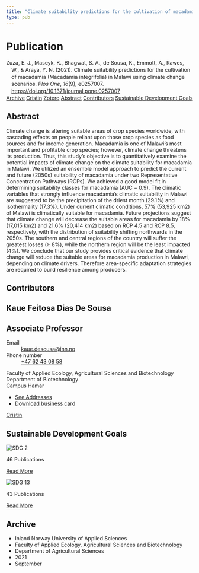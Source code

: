 ```yaml
---
title: "Climate suitability predictions for the cultivation of macadamia (Macadamia integrifolia) in Malawi using climate change scenarios"
type: pub
---
```

<h1>Publication</h1>
<article id="csl-bib-container-4KNRVTSQ" class="csl-bib-container">
  <div class="csl-bib-body" style="line-height: 1.35; padding-left: 1em; text-indent:-1em;">
  <div class="csl-entry">Zuza, E. J., Maseyk, K., Bhagwat, S. A., de Sousa, K., Emmott, A., Rawes, W., &amp; Araya, Y. N. (2021). Climate suitability predictions for the cultivation of macadamia (Macadamia integrifolia) in Malawi using climate change scenarios. <i>Plos One</i>, <i>16</i>(9), e0257007. <a href="https://doi.org/10.1371/journal.pone.0257007">https://doi.org/10.1371/journal.pone.0257007</a></div>
</div>
  <div class="csl-bib-buttons">
    <a href="#taxonomy-article-4KNRVTSQ" class="csl-bib-button">Archive</a>
    <a href="https://app.cristin.no/results/show.jsf?id=1933215" alt="Cristin URL" class="csl-bib-button">Cristin</a>
    <a href="http://zotero.org/groups/5022929/items/4KNRVTSQ" alt="Zotero URL" class="csl-bib-button">Zotero</a>
    <a href="#abstract-article-4KNRVTSQ" class="csl-bib-button">Abstract</a>
    <a href="#contributors-article-4KNRVTSQ" class="csl-bib-button">Contributors</a>
    <a href="#sdg-article-4KNRVTSQ" class="csl-bib-button">Sustainable Development Goals</a>
  </div>
  <div id="csl-bib-meta-container-4KNRVTSQ"></div>
</article>
<div id="csl-bib-meta-4KNRVTSQ" class="csl-bib-meta">
  <article id="abstract-article-4KNRVTSQ" class="abstract-article">
    <h1>Abstract</h1>
    Climate change is altering suitable areas of crop species worldwide, with cascading effects on people reliant upon those crop species as food sources and for income generation. Macadamia is one of Malawi’s most important and profitable crop species; however, climate change threatens its production. Thus, this study’s objective is to quantitatively examine the potential impacts of climate change on the climate suitability for macadamia in Malawi. We utilized an ensemble model approach to predict the current and future (2050s) suitability of macadamia under two Representative Concentration Pathways (RCPs). We achieved a good model fit in determining suitability classes for macadamia (AUC = 0.9). The climatic variables that strongly influence macadamia’s climatic suitability in Malawi are suggested to be the precipitation of the driest month (29.1%) and isothermality (17.3%). Under current climatic conditions, 57% (53,925 km2) of Malawi is climatically suitable for macadamia. Future projections suggest that climate change will decrease the suitable areas for macadamia by 18% (17,015 km2) and 21.6% (20,414 km2) based on RCP 4.5 and RCP 8.5, respectively, with the distribution of suitability shifting northwards in the 2050s. The southern and central regions of the country will suffer the greatest losses (≥ 8%), while the northern region will be the least impacted (4%). We conclude that our study provides critical evidence that climate change will reduce the suitable areas for macadamia production in Malawi, depending on climate drivers. Therefore area-specific adaptation strategies are required to build resilience among producers.
  </article>
  <article id="contributors-article-4KNRVTSQ" class="contributors-article">
    <h1>Contributors</h1>
    <div class="personas">
<div class="vrtx-hinn-person-card">
<div class="photo">
<i class="lar la-user-circle missing-person"></i>
</div>
<div class="info">
<hgroup><h1>Kaue Feitosa Dias De Sousa</h1>
<h2>Associate Professor</h2>
</hgroup><dl>
<dt>Email</dt>
<dd>
<a href="mailto:kaue.desousa@inn.no">kaue.desousa@inn.no</a>
</dd>
<dt>Phone number</dt>
<dd><a href="tel:+4762430858">
+47 62 43 08 58
</a></dd>
</dl>
<p>
Faculty of Applied Ecology, Agricultural Sciences and Biotechnology<br>
Department of Biotechnology<br>
Campus Hamar
</p>
<ul class="vrtx-hinn-links">
<li><a href="https://www.inn.no/english/find-an-employee/kaue-desousa.html#vrtx-hinn-addresses">See Addresses</a></li>
<li><a href="https://www.inn.no/english/find-an-employee/kaue-desousa.html?vrtx=vcf">Download business card</a></li>
</ul>
</div>
</div>
<a href="https://app.cristin.no/persons/show.jsf?id=994113" alt="Cristin URL" class="personas-cristin">Cristin</a>
</div>
  </article>
  <article id="sdg-article-4KNRVTSQ" class="sdg-article">
    <h1>Sustainable Development Goals</h1>
    <div class="sdg-container"><div id="sdg2" class="sdg">
<img src="{{< params subfolder >}}images/sdg/sdg02_en.png" class="image" alt="SDG 2">
<div class="sdg-overlay">
<p class="sdg-publication-count"><span>46</span> Publications</p>
<p><a href="https://sdgs.un.org/goals/goal2" class="sdg-read-more">Read More</a></p>
</div>
</div> <div id="sdg13" class="sdg">
<img src="{{< params subfolder >}}images/sdg/sdg13_en.png" class="image" alt="SDG 13">
<div class="sdg-overlay">
<p class="sdg-publication-count"><span>43</span> Publications</p>
<p><a href="https://sdgs.un.org/goals/goal13" class="sdg-read-more">Read More</a></p>
</div>
</div></div>
  </article>
  <article id="taxonomy-article-4KNRVTSQ" class="taxonomy-article">
    <h1>Archive</h1>
    <ul>
      <li>Inland Norway University of Applied Sciences</li>
      <li>Faculty of Applied Ecology, Agricultural Sciences and Biotechnology</li>
      <li>Department of Agricultural Sciences</li>
      <li>2021</li>
      <li>September</li>
    </ul>
  </article>
</div>
